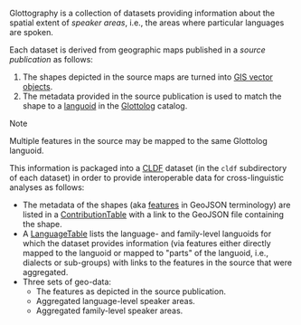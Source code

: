 Glottography is a collection of datasets providing information about the spatial extent of *speaker areas*, i.e., the areas where particular languages are spoken.

Each dataset is derived from geographic maps published in a *source publication* as follows:
1. The shapes depicted in the source maps are turned into [GIS vector objects](https://en.wikipedia.org/wiki/Data_model_(GIS)#Vector_data_model).
2. The metadata provided in the source publication is used to match the shape to a [languoid](https://glottolog.org/glottolog/glottologinformation)
   in the [Glottolog](https://glottolog.org) catalog.

> [!NOTE]
> Multiple features in the source may be mapped to the same Glottolog languoid.

This information is packaged into a [CLDF](https://cldf.clld.org) dataset (in the `cldf` subdirectory of each dataset) in order to provide interoperable data for cross-linguistic analyses as follows:
- The metadata of the shapes (aka [features](https://datatracker.ietf.org/doc/html/rfc7946#section-3.2) in GeoJSON terminology) are listed in a
  [ContributionTable](https://github.com/cldf/cldf/tree/master/components/contributions) with a link to the GeoJSON file containing the shape.
- A [LanguageTable](https://github.com/cldf/cldf/tree/master/components/languages) lists the language- and family-level languoids for which the dataset
  provides information (via features either directly mapped to the languoid or mapped to "parts" of the languoid, i.e., dialects or sub-groups) with
  links to the features in the source that were aggregated.
- Three sets of geo-data:
  - The features as depicted in the source publication.
  - Aggregated language-level speaker areas.
  - Aggregated family-level speaker areas.

